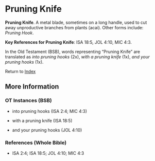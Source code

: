 # Pruning Knife
**Pruning Knife**. 
A metal blade, sometimes on a long handle, used to cut away unproductive branches from plants (acai). 
Other forms include: 
*Pruning Hook*. 


**Key References for Pruning Knife**: 
ISA 18:5, JOL 4:10, MIC 4:3. 


In the Old Testament (BSB), words representing “Pruning Knife” are translated as 
*into pruning hooks* (2x), *with a pruning knife* (1x), *and your pruning hooks* (1x). 




Return to [Index](00-Index.md)

## More Information

### OT Instances (BSB)

* into pruning hooks (ISA 2:4; MIC 4:3)

* with a pruning knife (ISA 18:5)

* and your pruning hooks (JOL 4:10)



### References (Whole Bible)

* ISA 2:4; ISA 18:5; JOL 4:10; MIC 4:3



